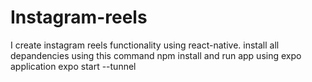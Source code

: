 # Instagram-reels
I create instagram reels functionality using react-native.
install all depandencies using this command
npm install
and run app using expo application
expo start --tunnel
